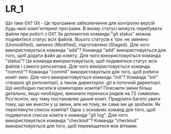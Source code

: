 # LR_1
Що таке Git?
Git - Це програмне забезпечення для контролю версій будь-якої комп'ютерної програми.
В якому статусі можуть перебувати файли при роботі з Git? 
За допомогою команди "git status" можна подивитися статус всіх файлів. Всього статусів є три: не змінено (Unmodified), змінено (Modified), підготовлено (Staged).
Для чого використовується команда "add"?
Команда "add" використовується для того, щоб додати файл до коміту.
Для чого використовується команда "status"?
Ця команда використовується, щоб подивитися статус всіх файлів і самого репозитора.
Для чого використовується команда "commit"?
Команда "commit" використовується для того, щоб робити коміт змін.
Для чого використовується команда "init"?
Команда "init" створює git репозиторії, а також директорію .git в поточній директорії.
Що необхідно писати в коментарях комітів?
Пояснити зміни більш детально, якщо необхідно, виконати переноси рядків на 72 символах. Роз'ясніти, яку тему постановляє даний коміт. Приділити багато уваги тому, що 
ми внесли у ці зміни, але не тому, як саме ми це зробили.
Як переглянути список комітів?
Одна з основних команд для того, щоб подивитися список коміта є команда "git log".
Для чого використовується команда "checkout"?
Команда "checkout" використовується для того, щоб переміщатися між вітками.
